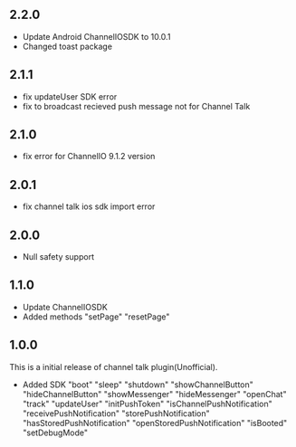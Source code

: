 ## 2.2.0
- Update Android ChannelIOSDK to 10.0.1
- Changed toast package

## 2.1.1
- fix updateUser SDK error
- fix to broadcast recieved push message not for Channel Talk

## 2.1.0
- fix error for ChannelIO 9.1.2 version

## 2.0.1
- fix channel talk ios sdk import error

## 2.0.0
- Null safety support

## 1.1.0
- Update ChannelIOSDK
- Added methods
"setPage"
"resetPage"

## 1.0.0

This is a initial release of channel talk plugin(Unofficial).

- Added SDK
"boot"
"sleep"
"shutdown"
"showChannelButton"
"hideChannelButton"
"showMessenger"
"hideMessenger"
"openChat"
"track"
"updateUser"
"initPushToken"
"isChannelPushNotification"
"receivePushNotification"
"storePushNotification"
"hasStoredPushNotification"
"openStoredPushNotification"
"isBooted"
"setDebugMode"
